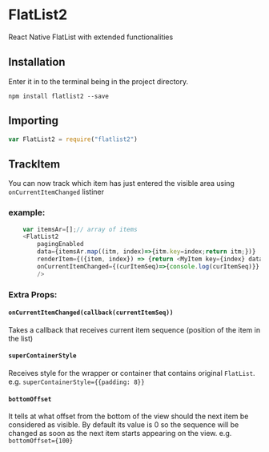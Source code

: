 # FlatList2
React Native FlatList with extended functionalities

## Installation
Enter it in to the terminal being in the project directory.

```npm install flatlist2 --save```

## Importing
```js
var FlatList2 = require("flatlist2")
```


## TrackItem
You can now track which item has just entered the visible area using ``` onCurrentItemChanged``` listiner 

### example:

```js
	var itemsAr=[];// array of items
	<FlatList2
	    pagingEnabled
	    data={itemsAr.map((itm, index)=>{itm.key=index;return itm;})}
	    renderItem={({item, index}) => {return <MyItem key={index} data={item}/>}}
	    onCurrentItemChanged={(curItemSeq)=>{console.log(curItemSeq)}}
        />
```

### Extra Props:

#### ```onCurrentItemChanged(callback(currentItemSeq))```
Takes a callback that receives current item sequence (position of the item in the list)

#### ```superContainerStyle```
Receives style for the wrapper or container that contains original ```FlatList```. e.g. ```superContainerStyle={{padding: 8}} ```

#### ```bottomOffset```
It tells at what offset from the bottom of the view should the next item be considered as visible. By default its value is 0 so the sequence will be changed as soon as the next item starts appearing on the view. e.g.  ```bottomOffset={100}```

